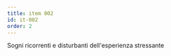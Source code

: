 ```yaml
---
title: item 002
id: it-002
order: 2
---
```

Sogni ricorrenti e disturbanti dell'esperienza stressante